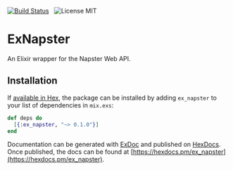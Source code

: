 [![Build Status](https://travis-ci.org/lucasmedeirosleite/ex_napster.svg?branch=master)](https://travis-ci.org/lucasmedeirosleite/ex_napster) &nbsp;
![License MIT](https://go-shields.herokuapp.com/license-MIT-blue.png)



# ExNapster

An Elixir wrapper for the Napster Web API.

## Installation

If [available in Hex](https://hex.pm/docs/publish), the package can be installed
by adding `ex_napster` to your list of dependencies in `mix.exs`:

```elixir
def deps do
  [{:ex_napster, "~> 0.1.0"}]
end
```

Documentation can be generated with [ExDoc](https://github.com/elixir-lang/ex_doc)
and published on [HexDocs](https://hexdocs.pm). Once published, the docs can
be found at [https://hexdocs.pm/ex_napster](https://hexdocs.pm/ex_napster).
